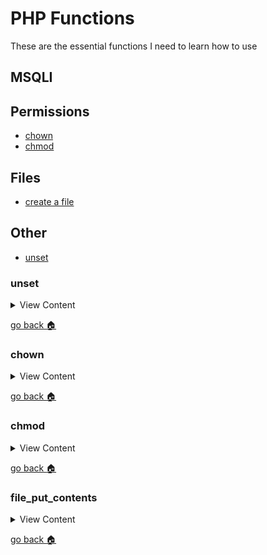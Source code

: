 # PHP Functions

These are the essential functions I need to learn how to use

## MSQLI

## Permissions
- [chown][chown]
- [chmod][chmod]

## Files
- [create a file][put-contents]

## Other
- [unset][unset]

[unset]:#unset
[home]:#php-functions
[chown]:#chown
[chmod]:#chmod
[put-contents]:#file_put_contents

### unset

<details>
<summary>
View Content
</summary>

**reference**
- [w3resource](https://www.w3resource.com/php/function-reference/unset.php)

**w3 definition:** The unset() function destroys a given variable

```
unset (var1, var2.... )
```

```php

$xyz='w3resource.com';
echo 'Before using unset() the value of $xys is : '. $xyz.'<br>';
unset($xyz);
echo 'After using unset() the value of $xys is : '. $xyz;

```
</details>

[go back :house:][home]



### chown

<details>
<summary>
View Content
</summary>

**reference**
- [chown](http://php.net/manual/en/function.chown.php)

`chown(<insert file name>, <insert user name>)`

```php
$filename = getcwd()."/farmer.json";
file_put_contents($filename,$farm);
chmod($filename,0775);
chown($filename, "jermaine");//changes the ownership of farmer.json to jermaine
```
</details>

[go back :house:][home]


### chmod
<details>
<summary>
View Content
</summary>

**reference**
- [chmod](http://php.net/manual/en/function.chmod.php)

```
<?php
chmod("/somedir/somefile", 755);   // decimal; probably incorrect
chmod("/somedir/somefile", "u+rwx,go+rx"); // string; incorrect
chmod("/somedir/somefile", 0755);  // octal; correct value of mode
?>
```
</details>

[go back :house:][home]

### file_put_contents
<details>
<summary>
View Content
</summary>

- [file_put_contents](http://php.net/manual/en/function.file-put-contents.php)

```php
$filename = getcwd()."/farmer.json";
file_put_contents($filename,$farm);
chmod($filename,0775);
```
</details>

[go back :house:][home]
